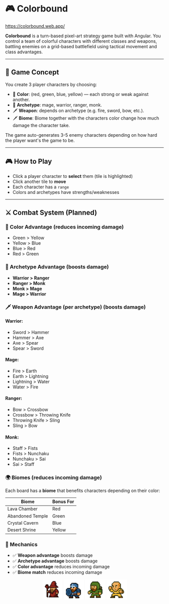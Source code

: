 # 🎮 Colorbound

https://colorbound.web.app/

**Colorbound** is a turn-based pixel-art strategy game built with Angular. You control a team of colorful characters with different classes and weapons, battling enemies on a grid-based battlefield using tactical movement and class advantages.

---

## 🧠 Game Concept

You create 3 player characters by choosing:
- 🎨 **Color**: (red, green, blue, yellow) — each strong or weak against another.
- 🧙 **Archetype**: mage, warrior, ranger, monk.
- 🗡️ **Weapon**: depends on archetype (e.g. fire, sword, bow, etc.).
- 🗡️ **Biome**: Biome together with the characters color change how much damage the character take.

The game auto-generates 3-5 enemy characters depending on how hard the player want's the game to be.

---

## 🎮 How to Play

- Click a player character to **select** them (tile is highlighted)
- Click another tile to **move**
- Each character has a `range` 
- Colors and archetypes have strengths/weaknesses


---

## ⚔️ Combat System (Planned)

### 🔄 Color Advantage (reduces incoming damage)
- Green > Yellow  
- Yellow > Blue  
- Blue > Red  
- Red > Green

### 🧱 Archetype Advantage (boosts damage)
- **Warrior > Ranger**
- **Ranger > Monk**
- **Monk > Mage**
- **Mage > Warrior**

### 🗡️ Weapon Advantage (per archetype)  (boosts damage)

#### Warrior:
- Sword > Hammer  
- Hammer > Axe  
- Axe > Spear  
- Spear > Sword

#### Mage:
- Fire > Earth  
- Earth > Lightning  
- Lightning > Water  
- Water > Fire

#### Ranger:
- Bow > Crossbow  
- Crossbow > Throwing Knife  
- Throwing Knife > Sling  
- Sling > Bow

#### Monk:
- Staff > Fists  
- Fists > Nunchaku  
- Nunchaku > Sai  
- Sai > Staff

### 🌍 Biomes  (reduces incoming damage)

Each board has a **biome** that benefits characters depending on their color:

| Biome             | Bonus For |
|-------------------|-----------|
| Lava Chamber      | Red       | 
| Abandoned Temple  | Green     |
| Crystal Cavern    | Blue      | 
| Desert Shrine     | Yellow    | 

### 🎯 Mechanics

- ✅ **Weapon advantage** boosts damage
- ✅ **Archetype advantage** boosts damage
- ✅ **Color advantage** reduces incoming damage
- ✅ **Biome match** reduces incoming damage

<p align="center">
  <img src="docs/mage-red.png" width="64" />
  <img src="docs/warrior-blue.png" width="64" />
  <img src="docs/ranger-green.png" width="64" />
  <img src="docs/monk-yellow.png" width="64" />
</p>